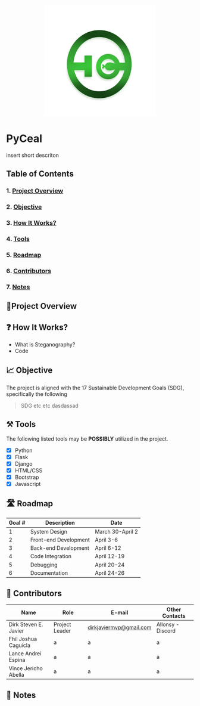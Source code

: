 <p align = "center">
  <img src = "LogoP.png" width = "300" height = "300"> 
</p>

# PyCeal
insert short descriton

## Table of Contents
  ### 1. [Project Overview](#proj-obv) 
  ### 2. [Objective](#obj) 
  ### 3. [How It Works?](#how-works) 
  ### 4. [Tools](#tools) 
  ### 5. [Roadmap](#roadm) 
  ### 6. [Contributors](#contrib) 
  ### 7. [Notes](#notes) 

## <a id = "proj-ob"> 🎯Project Overview </a>

## <a id = "obj"> ❓ How It Works? </a> 
- What is Steganography?  
- Code

## <a id = "how-works"> 📈 Objective </a>
The project is aligned with the 17 Sustainable Development Goals (SDG), specifically the following 

> SDG etc etc dasdassad


## <a id = "tools"> ⚒️ Tools </a>
The following listed tools may be **POSSIBLY** utilized in the project. <br>

- [x] Python <br> 
- [x] Flask <br> 
- [x] Django <br> 
- [x] HTML/CSS <br> 
- [x] Bootstrap <br> 
- [x] Javascript <br>

## <a id = "roadm"> 🛣️ Roadmap </a>
  
| Goal # | Description | Date 
| --- | --- | --- | 
|  1 | System Design | March 30-April 2 |
|  2 | Front-end Development | April 3-6 |
|  3 | Back-end Development | April 6-12 | 
|  4 | Code Integration | April 12-19 |
|  5 | Debugging | April 20-24 |
|  6 | Documentation | April 24-26 |




## <a id = "contrib">👷‍ Contributors </a>

| Name | Role | E-mail | Other Contacts |
| --- | --- | --- | --- |
| Dirk Steven E. Javier | Project Leader | dirkjaviermvp@gmail.com | Allonsy -Discord |
| Fhil Joshua Caguicla | a | a | a |
| Lance Andrei Espina | a | a | a |
| Vince Jericho Abella | a | a | a |

## <a id = "notes"> 📝 Notes </a>
